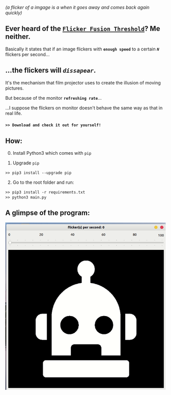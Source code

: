 *(a flicker of a imgage is a when it goes away and comes back again quickly)*

## Ever heard of the [``Flicker Fusion Threshold``][wiki]? Me neither.

 Basically it states that if an image flickers with **``enough speed``** to a certain ***``N``*** flickers per second...
 
## ...the flickers will *``dissapear``*.

It's the mechanism that film projector uses to create the illusion of moving pictures.

But because of the monitor **``refreshing rate``**... 

...I suppose the flickers on monitor doesn't behave the same way as that in real life. 

#### ``>> Download and check it out for yourself!`` 

## How:

0. Install Python3 which comes with ``pip``

1. Upgrade ``pip``

```
>> pip3 install --upgrade pip
```
2. Go to the root folder and run:

```
>> pip3 install -r requirements.txt
>> python3 main.py
```

[wiki]: https://en.wikipedia.org/wiki/Flicker_fusion_threshold

##  A glimpse of the program:

![gif](imgs/review.gif)
